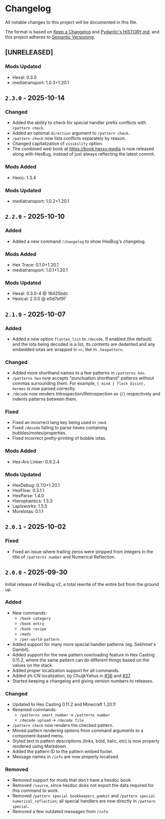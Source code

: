 # Changelog

All notable changes to this project will be documented in this file.

The format is based on [Keep a Changelog](https://keepachangelog.com/en/1.1.0/) and [Pydantic's HISTORY.md](https://github.com/pydantic/pydantic/blob/main/HISTORY.md), and this project adheres to [Semantic Versioning](https://semver.org/spec/v2.0.0.html).

## [UNRELEASED]

### Mods Updated

- Hexal: 0.3.0
- mediatransport: 1.0.3+1.20.1

## `2.3.0` - 2025-10-14

### Changed

- Added the ability to check for special handler prefix conflicts with `/pattern check`.
- Added an optional `direction` argument to `/pattern check`.
- `/pattern check` now lists conflicts separately by reason.
- Changed capitalization of `visibility` option.
- The combined web book at https://book.hexxy.media is now released along with HexBug, instead of just always reflecting the latest commit.

### Mods Added

- Hexic: 1.3.4

### Mods Updated

- mediatransport: 1.0.2+1.20.1

## `2.2.0` - 2025-10-10

### Added

- Added a new command `/changelog` to show HexBug's changelog.

### Mods Added

- Hex Trace: 0.1.0+1.20.1
- mediatransport: 1.0.1+1.20.1

### Mods Updated

- Hexal: 0.3.0-4 @ 16425bdc
- Hexical: 2.0.0 @ e0d7ef97

## `2.1.0` - 2025-10-07

### Added

- Added a new option `flatten_list` to `/decode`. If enabled (the default) and the iota being decoded is a list, its contents are dedented and any embedded iotas are wrapped in `<>`, like in `.hexpattern`.

### Changed

- Added more shorthand names to a few patterns in `/patterns hex`.
- `/patterns hex` now accepts "punctuation shorthand" patterns without commas surrounding them. For example, `{ mind } flock disint, hermes` is now parsed correctly.
- `/decode` now renders Introspection/Retrospection as `{`/`}` respectively and indents patterns between them.

### Fixed

- Fixed an incorrect lang key being used in `/mod`.
- Fixed `/decode` failing to parse hexes containing bubbles/motes/properties.
- Fixed incorrect pretty-printing of bubble iotas.

### Mods Added

- Hex-Ars Linker: 0.9.2.4

### Mods Updated

- HexDebug: 0.7.0+1.20.1
- HexFlow: 0.3.1.1
- HexParse: 1.4.0
- Hierophantics: 1.3.3
- Lapisworks: 1.5.5
- MoreIotas: 0.1.1

## `2.0.1` - 2025-10-02

### Fixed

- Fixed an issue where trailing zeros were stripped from integers in the title of `/patterns number` and Numerical Reflection.

## `2.0.0` - 2025-09-30

Initial release of HexBug v2, a total rewrite of the entire bot from the ground up.

### Added

- New commands:
  - `/book category`
  - `/book entry`
  - `/book recipe`
  - `/mods`
  - `/per-world-pattern`
- Added support for many more special handler patterns (eg. Sekhmet's Gambit).
- Added support for the new pattern overloading feature in Hex Casting 0.11.2, where the same pattern can do different things based on the values on the stack.
- Added proper localization support for all commands.
- Added zh-CN localization, by ChuijkYahus in [#36](https://github.com/object-Object/HexBug/pull/36) and [#37](https://github.com/object-Object/HexBug/pull/37).
- Started keeping a changelog and giving version numbers to releases.

### Changed

- Updated to Hex Casting 0.11.2 and Minecraft 1.20.1!
- Renamed commands:
  - `/patterns smart_number` -> `/patterns number`
  - `/decode upload` -> `/decode file`
- `/pattern check` now renders the checked pattern.
- Moved pattern rendering options from command arguments to a component-based menu.
- Styled text in pattern descriptions (links, bold, italic, etc) is now properly rendered using Markdown.
- Added the pattern ID to the pattern embed footer.
- Message names in `/info` are now properly localized.

### Removed

- Removed support for mods that don't have a hexdoc book.
- Removed `/source`, since hexdoc does not export the data required for this command to work.
- Removed `/pattern special bookkeepers_gambit` and `/pattern special numerical_reflection`; all special handlers are now directly in `/pattern special`.
- Removed a few outdated messages from `/info`.
